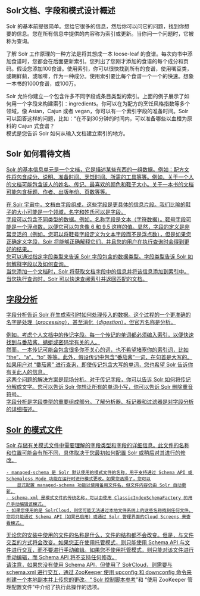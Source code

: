 ## Solr文档、字段和模式设计概述 
<div class="content-intro view-box ">Solr 的基本前提很简单。您给它很多的信息，然后你可以问它的问题，找到你想要的信息。您在所有信息中提供的内容称为索引或更新。当你问一个问题时，它被称为查询。  
  
了解 Solr 工作原理的一种方法是将其想成一本 loose-leaf 的食谱。每次向书中添加食谱时，您都会在后面更新索引。您列出了您刚才添加的食谱的每个成分和页码。假设您添加100食谱。使用索引，你可以很快找到所有的食谱，使用嘴豆类，或朝鲜蓟，或咖啡，作为一种成分。使用索引要比每个食谱一个一个的快速。想象一本书的1000食谱，或100万。  
  
Solr 允许你建立一个包含许多不同字段或条目类型的索引。上面的例子展示了如何用一个字段来构建索引：ingredients。你可以在为配方的烹饪风格指数等多个领域，像 Asian，Cajun 或者 vegan，你可以有一个索引字段的准备时间。Solr 可以回答这样的问题，比如：“在不到30分钟的时间内，可以准备哪些以血橙为原料的 Cajun 式食谱？  
模式是您告诉 Solr 如何从输入文档建立索引的地方。  

## Solr 如何看待文档<a href="http://lucene.apache.org/solr/guide/7_0/overview-of-documents-fields-and-schema-design.html#how-solr-sees-the-world"/>

Solr 的基本信息单元是一个文档，它是描述某些东西的一组数据。例如：配方文件将包含成分、说明、准备时间、烹饪时间、所需的工具等等。例如，关于一个人的文档可能包含该人的姓名、传记、最喜欢的颜色和鞋子大小。关于一本书的文档可能包含标题、作者、出版年份、页数等等。  
  
在 Solr 宇宙中，文档由字段组成，这些字段是更具体的信息片段。我们比喻的鞋子的大小可能是一个领域，名字和姓氏可以是字段。  
字段可以包含不同类型的数据。例如，名称字段是文本（字符数据）。鞋号字段可能是一个浮点数，以便它可以包含像 6 和 9.5 这样的值。显然，字段的定义是非常灵活的（例如，您可以将鞋号字段定义为文本字段而不是浮点数），但是如果您正确定义字段，Solr 将能够正确解释它们，并且您的用户在执行查询时会得到更好的结果。  
您可以通过指定字段类型来告诉 Solr 字段包含的数据类型。字段类型告诉 Solr 如何解释字段以及如何查询。  
当您添加一个文档时，Solr 将获取文档字段中的信息并将该信息添加到索引中。当您执行查询时，Solr 可以快速查阅索引并返回匹配的文档。  

## 字段分析<a href="http://lucene.apache.org/solr/guide/7_0/overview-of-documents-fields-and-schema-design.html#field-analysis"/>

字段分析告诉 Solr 在生成索引时如何处理传入的数据。这个过程的一个更准确的名字是处理（<em>processing</em>），甚至消化（<em>digestion</em>），但官方名称是分析。  
  
例如，考虑个人文档中的传记字段。每一个传记的单词都必须编入索引，以便快速找到与番茄酱，蜻蜓或密码学有关的人。  
然而，一本传记可能会包含很多你不关心的词，也不希望堵塞你的索引词，比如 “the”、“a”、“to” 等等。此外，假设传记中包含“番茄酱”一词，在句首是大写的。如果用户对 “番茄酱” 进行查询，即使传记包含大写的单词，您也希望 Solr 告诉你有关此人的信息。  
这两个问题的解决方案是现场分析。对于传记字段，你可以告诉 Solr 如何将传记分解成文字。您可以告诉 Solr 你想让所有的单词小写，你可以告诉 Solr 删除重音符号。  
字段分析是字段类型的重要组成部分。了解分析器、标记器和过滤器是对字段分析的详细描述。  

## Solr 的模式文件

Solr 存储有关模式文件中需要理解的字段类型和字段的详细信息。此文件的名称和位置可能会有所不同，具体取决于您最初如何配置 Solr 或稍后对其进行的修改。  
  

    - managed-schema 是 Solr 默认使用的模式文件的名称，用于支持通过 Schema API 或 Schemaless Mode 功能在运行时进行模式更改。如果您选择了，您可以
        显式配置 managed-schema 功能以使用备用文件名，但文件内容仍由 Solr 自动更新。
    - schema.xml 是模式文件的传统名称，可以由使用 ClassicIndexSchemaFactory 的用户手动编辑该模式。
    - 如果您使用的是 SolrCloud，则您可能无法通过本地文件系统上的这些名称找到任何文件。您将只能通过 Schema API（如果已启用）或通过 Solr 管理界面的Cloud Screens 来查看模式。

无论您的安装中使用的文件的名称是什么，文件的结构都不会改变。但是，与文件交互的方式将会改变。如果您正在使用托管模式，则只能使用 Schema API 与文件进行交互，而不要进行手动编辑。如果您不使用托管模式，则只能对该文件进行手动编辑，而 Schema API 将不支持任何修改。  
请注意，如果您没有使用 Schema API，但使用了 SolrCloud，则需要与 schema.xml 进行交互，通过 ZooKeeper 使用 upconfig 和 downconfig 命令来创建一个本地副本并上传您的更改。“ [Solr 控制脚本参考](https://www.w3cschool.cn/solr_doc/solr_doc-m13y2fs3.html)”和 “使用 ZooKeeper 管理配置文件”中介绍了执行此操作的选项。  
